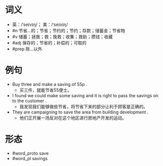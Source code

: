# 词义
- 英：/ˈseɪvɪŋ/； 美：/ˈseɪvɪŋ/
- #n 节省…的；节省；节约的；节约；存款；储蓄金；节省物
- #v 储蓄；拯救；救；挽救；收集；救助；攒钱；收藏
- #adj 保存的；节省的；补偿的；可取的
- #prep 除…以外
# 例句
- Buy three and make a saving of 55p .
	- 买三件，就能节省55便士。
- I found we could make some saving and it is right to pass the savings on to the customer .
	- 我发现我们能够做些节省，将节省下来的部分让利于顾客是正确的。
- They are campaigning to save the area from building development .
	- 他们正开展一场反对在这个地区进行房地产开发的运动。
# 形态
- #word_proto save
- #word_pl savings
